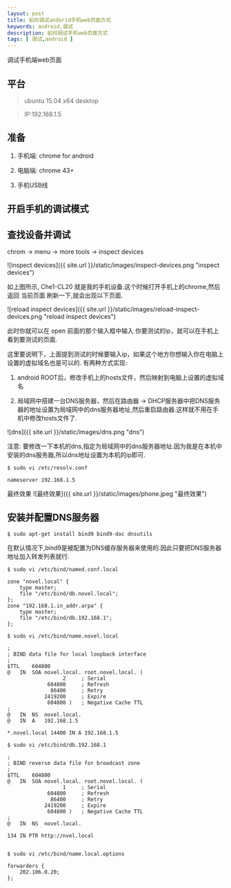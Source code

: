 ```yaml
---
layout: post
title: 如何调试andorid手机web页面方式
keywords: android,调试
description: 如何调试手机web页面方式
tags: [ 调试,android ]
---
```


调试手机端web页面

## 平台

> ubuntu 15.04 x64 desktop

> IP:192.168.1.5

## 准备

1. 手机端: chrome for android 

2. 电脑端: chrome 43+

3. 手机USB线

## 开启手机的调试模式

## 查找设备并调试

chrom -> menu -> more tools -> inspect devices

![inspect devices]({{ site.url }}/static/images/inspect-devices.png "inspect devices")

如上图所示, Che1-CL20 就是我的手机设备.这个时候打开手机上的chrome,然后返回 当前页面 刷新一下,就会出现以下页面.

![reload inspect devices]({{ site.url }}/static/images/reload-inspect-devices.png "reload inspect devices")

此时你就可以在 open 前面的那个输入框中输入 你要测试的ip，就可以在手机上看到要测试的页面.

这里要说明下，上面提到测试的时候要输入ip，如果这个地方你想输入你在电脑上设置的虚拟域名也是可以的. 有两种方式实现:

1. android ROOT后，修改手机上的hosts文件，然后映射到电脑上设置的虚拟域名

2. 局域网中搭建一台DNS服务器，然后在路由器 -> DHCP服务器中把DNS服务器的地址设置为局域网中的dns服务器地址,然后重启路由器.这样就不用在手机中修改hosts文件了.

![dns]({{ site.url }}/static/images/dns.png "dns")

注意: 要修改一下本机的dns,指定为局域网中的dns服务器地址.因为我是在本机中安装的dns服务器,所以dns地址设置为本机的ip即可.

	$ sudo vi /etc/resolv.conf

	nameserver 192.168.1.5


最终效果 
![最终效果]({{ site.url }}/static/images/phone.jpeg "最终效果")


## 安装并配置DNS服务器

	$ sudo apt-get install bind9 bind9-doc dnsutils

在默认情况下,bind9是被配置为DNS缓存服务器来使用的.因此只要把DNS服务器地址加入转发列表就行.


	$ sudo vi /etc/bind/named.conf.local

	zone "novel.local" {
		type master;               
		file "/etc/bind/db.novel.local";
	};
	zone "192.168.1.in_addr.arpa" {
		type master;
		file "/etc/bind/db.192.168.1";
	};

	$ sudo vi /etc/bind/name.novel.local

	;
	; BIND data file for local loopback interface
	;
	$TTL	604800
	@	IN	SOA	novel.local. root.novel.local. (
					  2		; Serial
				 604800		; Refresh
				  86400		; Retry
				2419200		; Expire
				 604800 )	; Negative Cache TTL
	;
	@	IN	NS	novel.local.
	@	IN	A	192.168.1.5

	*.novel.local 14400 IN A 192.168.1.5

	$ sudo vi /etc/bind/db.192.168.1

	;
	; BIND reverse data file for broadcast zone
	;
	$TTL	604800
	@	IN	SOA	novel.local. root.novel.local. (
					  1		; Serial
				 604800		; Refresh
				  86400		; Retry
				2419200		; Expire
				 604800 )	; Negative Cache TTL
	;
	@	IN	NS	novel.local.

	134 IN PTR http://nvel.local


	$ sudo vi /etc/bind/name.local.options

	forwarders {
		202.106.0.20;
	};



